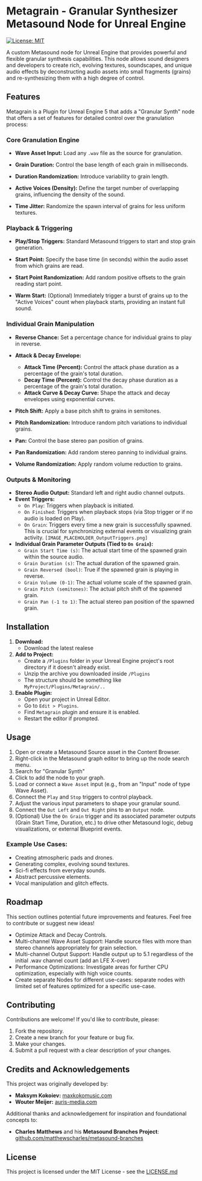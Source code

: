 # Metagrain - Granular Synthesizer Metasound Node for Unreal Engine

[![License: MIT](https://img.shields.io/badge/License-MIT-yellow.svg)](https://opensource.org/licenses/MIT) 

A custom Metasound node for Unreal Engine that provides powerful and flexible granular synthesis capabilities. This node allows sound designers and developers to create rich, evolving textures, soundscapes, and unique audio effects by deconstructing audio assets into small fragments (grains) and re-synthesizing them with a high degree of control.


## Features

Metagrain is a Plugin for Unreal Engine 5 that adds a "Granular Synth" node that offers a set of features for detailed control over the granulation process:

### Core Granulation Engine
* **Wave Asset Input:** Load any `.wav` file as the source for granulation.

* **Grain Duration:** Control the base length of each grain in milliseconds.

* **Duration Randomization:** Introduce variability to grain length.

* **Active Voices (Density):** Define the target number of overlapping grains, influencing the density of the sound.

* **Time Jitter:** Randomize the spawn interval of grains for less uniform textures.


### Playback & Triggering
* **Play/Stop Triggers:** Standard Metasound triggers to start and stop grain generation.

* **Start Point:** Specify the base time (in seconds) within the audio asset from which grains are read.

* **Start Point Randomization:** Add random positive offsets to the grain reading start point.

* **Warm Start:** (Optional) Immediately trigger a burst of grains up to the "Active Voices" count when playback starts, providing an instant full sound.


### Individual Grain Manipulation
* **Reverse Chance:** Set a percentage chance for individual grains to play in reverse.

* **Attack & Decay Envelope:**
    * **Attack Time (Percent):** Control the attack phase duration as a percentage of the grain's total duration.
    * **Decay Time (Percent):** Control the decay phase duration as a percentage of the grain's total duration.
    * **Attack Curve & Decay Curve:** Shape the attack and decay envelopes using exponential curves.

* **Pitch Shift:** Apply a base pitch shift to grains in semitones.

* **Pitch Randomization:** Introduce random pitch variations to individual grains.

* **Pan:** Control the base stereo pan position of grains.

* **Pan Randomization:** Add random stereo panning to individual grains.

* **Volume Randomization:** Apply random volume reduction to grains.


### Outputs & Monitoring
* **Stereo Audio Output:** Standard left and right audio channel outputs.
* **Event Triggers:**
    * `On Play`: Triggers when playback is initiated.
    * `On Finished`: Triggers when playback stops (via Stop trigger or if no audio is loaded on Play).
    * `On Grain`: Triggers every time a new grain is successfully spawned. This is crucial for synchronizing external events or visualizing grain activity.
    `[IMAGE_PLACEHOLDER_OutputTriggers.png]`
* **Individual Grain Parameter Outputs (Tied to `On Grain`):**
    * `Grain Start Time (s)`: The actual start time of the spawned grain within the source audio.
    * `Grain Duration (s)`: The actual duration of the spawned grain.
    * `Grain Reversed (bool)`: True if the spawned grain is playing in reverse.
    * `Grain Volume (0-1)`: The actual volume scale of the spawned grain.
    * `Grain Pitch (semitones)`: The actual pitch shift of the spawned grain.
    * `Grain Pan (-1 to 1)`: The actual stereo pan position of the spawned grain.


## Installation

1.  **Download:**
    * Download the latest realese
2.  **Add to Project:**
    * Create a `/Plugins` folder in your Unreal Engine project's root directory if it doesn't already exist.
    * Unzip the archive you downloaded inside `/Plugins`
    * The structure should be something like `MyProject/Plugins/Metagrain/..`
3.  **Enable Plugin:**
    * Open your project in Unreal Editor.
    * Go to `Edit > Plugins`.
    * Find `Metagrain` plugin and ensure it is enabled.
    * Restart the editor if prompted.

## Usage

1.  Open or create a Metasound Source asset in the Content Browser.
2.  Right-click in the Metasound graph editor to bring up the node search menu.
3.  Search for "Granular Synth"
4.  Click to add the node to your graph.
5.  Load or connect a `Wave Asset` input (e.g., from an "Input" node of type Wave Asset).
6.  Connect the `Play` and `Stop` triggers to control playback.
7.  Adjust the various input parameters to shape your granular sound.
8.  Connect the `Out Left` and `Out Right` pins to an `Output` node.
9.  (Optional) Use the `On Grain` trigger and its associated parameter outputs (Grain Start Time, Duration, etc.) to drive other Metasound logic, debug visualizations, or external Blueprint events.

### Example Use Cases:

* Creating atmospheric pads and drones.
* Generating complex, evolving sound textures.
* Sci-fi effects from everyday sounds.
* Abstract percussive elements.
* Vocal manipulation and glitch effects.

## Roadmap

This section outlines potential future improvements and features. Feel free to contribute or suggest new ideas!

* Optimize Attack and Decay Controls.
* Multi-channel Wave Asset Support: Handle source files with more than stereo channels appropriately for grain selection.
* Multi-channel Output Support: Handle output up to 5.1 regardless of the initial .wav channel count (add an LFE X-over) 
* Performance Optimizations: Investigate areas for further CPU optimization, especially with high voice counts.
* Create separate Nodes for different use-cases: separate nodes with limited set of features optimized for a specific use-case.

## Contributing

Contributions are welcome! If you'd like to contribute, please:

1.  Fork the repository.
2.  Create a new branch for your feature or bug fix.
3.  Make your changes.
4.  Submit a pull request with a clear description of your changes.

<!-- Optional: Add a section for Known Issues if any -->

## Credits and Acknowledgements

This project was originally developed by:
* **Maksym Kokoiev:** [maxkokomusic.com](https://maxkokomusic.com/)
* **Wouter Meijer:** [auris-media.com](https://auris-media.com/)

Additional thanks and acknowledgement for inspiration and foundational concepts to:
* **Charles Matthews** and his **Metasound Branches Project**: [github.com/matthewscharles/metasound-branches](https://github.com/matthewscharles/metasound-branches)


## License

This project is licensed under the MIT License - see the [LICENSE.md](LICENSE.md)
